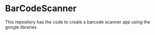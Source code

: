 # BarCodeScanner
This repository has the code to create a barcode scanner app using the google libraries
